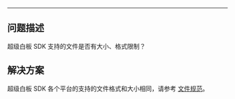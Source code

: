 <Title>超级白板 SDK 支持的文件是否有大小、格式限制？</Title>


---

## 问题描述
超级白板 SDK 支持的文件是否有大小、格式限制？

## 解决方案
超级白板 SDK 各个平台的支持的文件格式和大小相同，请参考 [文件规范](/super-board-ios/product-desc/use-restrictions/filerule)。